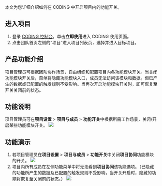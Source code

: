 本文为您详细介绍如何在 CODING 中开启项目内的功能开关。

## 进入项目

1. 登录 [CODING 控制台](https://console.cloud.tencent.com/coding)，单击**立即使用**进入 CODING 使用页面。
2. 点击团队首页左侧的“项目”进入项目列表页，选择并进入目标项目。

## 产品功能介绍

项目管理员可根据团队协作场景，自由组织和配置项目内各功能模块开关。当关闭功能模块开关后，菜单将隐藏功能模块入口，成员无法访问该模块和数据。但已产生的数据或已配置的触发规则不受影响。当再次开启功能模块开关时，即可恢复至开关关闭前的状态。

## 功能说明

项目管理员可在**项目设置** > **项目与成员** > **功能开关**中根据所需工作场景，关闭/开启某些功能模块开关。
![](https://main.qcloudimg.com/raw/b92e5fc0181914c05a623cee62a318f0.png)

## 功能演示

1.  若项目管理员在**项目设置** > **项目与成员** > **功能开关**中关闭**项目协同**功能模块的开关。
![](https://main.qcloudimg.com/raw/4c0cee9283621a90c9e1249ac910287f.png)
2.  项目内所有成员在左侧功能菜单中将无法看到**项目协同**该功能选项。（已隐藏的功能所产生的数据及已配置的触发规则不受影响，当开关开启时，隐藏的功能将恢复至关闭前的状态。）
![](https://main.qcloudimg.com/raw/8cc791ca0212e88c8ae5fc08f6680ecd.png)

